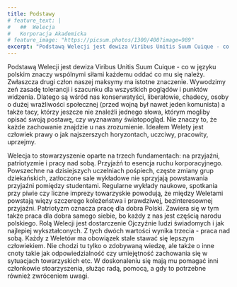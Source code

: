 ```yaml
---
title: Podstawy
# feature_text: |
#   ##  Welecja
#   Korporacja Akademicka
# feature_image: "https://picsum.photos/1300/400?image=989"
excerpt: "Podstawą Welecji jest dewiza Viribus Unitis Suum Cuique - co w języku polskim znaczy wspólnymi siłami każdemu oddać co mu się należy."
---
```


Podstawą Welecji jest dewiza Viribus Unitis Suum Cuique - co w języku polskim znaczy wspólnymi siłami każdemu oddać co mu się należy. Zwłaszcza drugi człon naszej maksymy ma istotne znaczenie. Wywodzimy zeń zasadę tolerancji i szacunku dla wszystkich poglądów i punktów widzenia. Dlatego są wśród nas konserwatyści, liberałowie, chadecy, osoby o dużej wrażliwości społecznej (przed wojną był nawet jeden komunista) a także tacy, którzy jeszcze nie znaleźli jednego słowa, którym mogliby opisać swoją postawę, czy wyznawany światopogląd. Nie znaczy to, że każde zachowanie znajdzie u nas zrozumienie. Ideałem Welety jest człowiek prawy o jak najszerszych horyzontach, uczciwy, pracowity, uprzejmy.

Welecja to stowarzyszenie oparte na trzech fundamentach: na przyjaźni, patriotyzmie i pracy nad sobą. Przyjaźń to esencja ruchu korporacyjnego. Powszechne na dzisiejszych uczelniach pośpiech, częste zmiany grup dziekańskich, zatłoczone sale wykładowe nie sprzyjają powstawania przyjaźni pomiędzy studentami. Regularne wykłady naukowe, spotkania przy piwie czy liczne imprezy towarzyskie powodują, że między Weletami powstają więzy szczerego koleżeństwa i prawdziwej, bezinteresownej przyjaźni. Patriotyzm oznacza pracę dla dobra Polski. Zawiera się w tym także praca dla dobra samego siebie, bo każdy z nas jest częścią narodu polskiego. Rolą Welecji jest dostarczenie Ojczyźnie ludzi świadomych i jak najlepiej wykształconych. Z tych dwóch wartości wynika trzecia - praca nad sobą. Każdy z Weletów ma obowiązek stale stawać się lepszym człowiekiem. Nie chodzi tu tylko o zdobywaną wiedzę, ale także o inne cnoty takie jak odpowiedzialność czy umiejętność zachowania się w sytuacjach towarzyskich etc. W doskonaleniu się mają mu pomagać inni członkowie stoarzyszenia, służąc radą, pomocą, a gdy to potrzebne również zwróceniem uwagi.